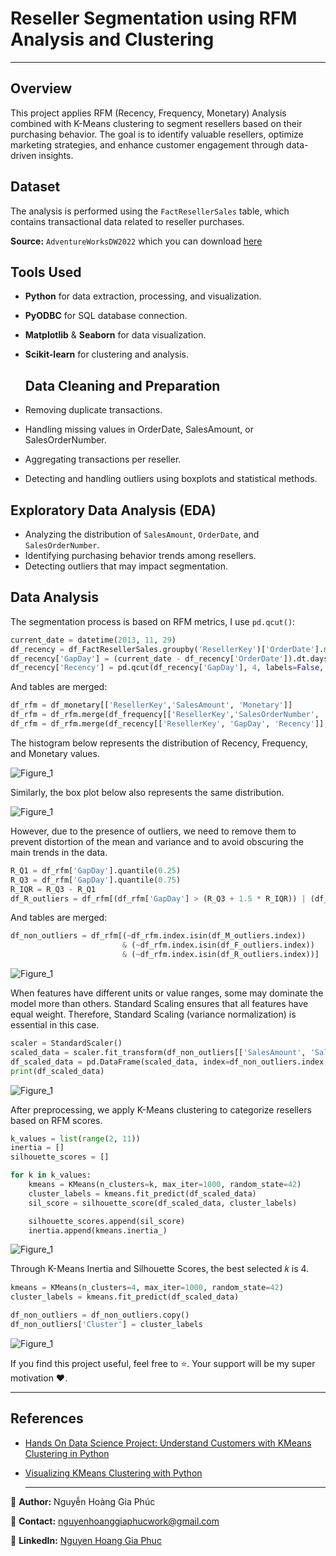# Reseller Segmentation using RFM Analysis and Clustering

---

## Overview

This project applies RFM (Recency, Frequency, Monetary) Analysis combined with K-Means clustering to segment resellers based on their purchasing behavior. The goal is to identify valuable resellers, optimize marketing strategies, and enhance customer engagement through data-driven insights.

## Dataset

The analysis is performed using the `FactResellerSales` table, which contains transactional data related to reseller purchases.

**Source:** `AdventureWorksDW2022` which you can download [here](https://learn.microsoft.com/en-us/sql/samples/adventureworks-install-configure?view=sql-server-ver16&tabs=ssms)

## Tools Used

- **Python** for data extraction, processing, and visualization.
- **PyODBC** for SQL database connection.
- **Matplotlib** & **Seaborn** for data visualization.
- **Scikit-learn** for clustering and analysis.

  ## Data Cleaning and Preparation

- Removing duplicate transactions.
- Handling missing values in OrderDate, SalesAmount, or SalesOrderNumber.
- Aggregating transactions per reseller.
- Detecting and handling outliers using boxplots and statistical methods.

## Exploratory Data Analysis (EDA)

- Analyzing the distribution of `SalesAmount`, `OrderDate`, and `SalesOrderNumber`.
- Identifying purchasing behavior trends among resellers.
- Detecting outliers that may impact segmentation.

## Data Analysis

The segmentation process is based on RFM metrics, I use `pd.qcut()`:
```python
current_date = datetime(2013, 11, 29)
df_recency = df_FactResellerSales.groupby('ResellerKey')['OrderDate'].max().reset_index()
df_recency['GapDay'] = (current_date - df_recency['OrderDate']).dt.days
df_recency['Recency'] = pd.qcut(df_recency['GapDay'], 4, labels=False, duplicates='drop')
```

And tables are merged:
```python
df_rfm = df_monetary[['ResellerKey','SalesAmount', 'Monetary']]
df_rfm = df_rfm.merge(df_frequency[['ResellerKey','SalesOrderNumber', 'Frequency']], on='ResellerKey')
df_rfm = df_rfm.merge(df_recency[['ResellerKey', 'GapDay', 'Recency']], on='ResellerKey')
```

The histogram below represents the distribution of Recency, Frequency, and Monetary values.

![Figure_1](https://github.com/user-attachments/assets/f6515885-c6d8-42eb-88ce-653e6a9a95bb)

Similarly, the box plot below also represents the same distribution.

![Figure_1](https://github.com/user-attachments/assets/e9a83983-3b64-42c6-bdd1-6c78b9027fc9)

However, due to the presence of outliers, we need to remove them to prevent distortion of the mean and variance and to avoid obscuring the main trends in the data.
```python
R_Q1 = df_rfm['GapDay'].quantile(0.25)
R_Q3 = df_rfm['GapDay'].quantile(0.75)
R_IQR = R_Q3 - R_Q1
df_R_outliers = df_rfm[(df_rfm['GapDay'] > (R_Q3 + 1.5 * R_IQR)) | (df_rfm['GapDay'] < (R_Q1 - 1.5 * R_IQR))].copy()
```

And tables are merged:
```python
df_non_outliers = df_rfm[(~df_rfm.index.isin(df_M_outliers.index))
                         & (~df_rfm.index.isin(df_F_outliers.index))
                         & (~df_rfm.index.isin(df_R_outliers.index))]
```

![Figure_1](https://github.com/user-attachments/assets/f4b92fa8-32f1-485c-8c80-06b6e826008c)

When features have different units or value ranges, some may dominate the model more than others. Standard Scaling ensures that all features have equal weight. Therefore, Standard Scaling (variance normalization) is essential in this case.
```python
scaler = StandardScaler()
scaled_data = scaler.fit_transform(df_non_outliers[['SalesAmount', 'SalesOrderNumber', 'GapDay']])
df_scaled_data = pd.DataFrame(scaled_data, index=df_non_outliers.index, columns=('SalesAmount','SalesOrderNumber','GapDay'))
print(df_scaled_data)
```

![Figure_1](https://github.com/user-attachments/assets/ed2c3780-0b4a-4ed8-b9e9-ee4e62f004f5)

After preprocessing, we apply K-Means clustering to categorize resellers based on RFM scores.
```python
k_values = list(range(2, 11))
inertia = []
silhouette_scores = []

for k in k_values:
    kmeans = KMeans(n_clusters=k, max_iter=1000, random_state=42)
    cluster_labels = kmeans.fit_predict(df_scaled_data)
    sil_score = silhouette_score(df_scaled_data, cluster_labels)

    silhouette_scores.append(sil_score)
    inertia.append(kmeans.inertia_)
```

![Figure_1](https://github.com/user-attachments/assets/30314f9d-8617-4147-a6b2-69eb9053e3c8)

Through K-Means Inertia and Silhouette Scores, the best selected 𝑘 is 4.
```python
kmeans = KMeans(n_clusters=4, max_iter=1000, random_state=42)
cluster_labels = kmeans.fit_predict(df_scaled_data)

df_non_outliers = df_non_outliers.copy()
df_non_outliers['Cluster'] = cluster_labels
```

![Figure_1](https://github.com/user-attachments/assets/87b25f56-e22d-4142-930a-6ae2c2291f59)

If you find this project useful, feel free to ⭐. Your support will be my super motivation ❤️.

---

## References

- [Hands On Data Science Project: Understand Customers with KMeans Clustering in Python](https://www.youtube.com/watch?v=afPJeQuVeuY)
- [Visualizing KMeans Clustering with Python](https://www.youtube.com/watch?v=7s8m2-IZJnU)

  ---

📌 **Author:** Nguyễn Hoàng Gia Phúc  

📧 **Contact:** nguyenhoanggiaphucwork@gmail.com

🔗 **LinkedIn:** [Nguyen Hoang Gia Phuc](https://www.linkedin.com/in/nguyenhoanggiaphuc)






